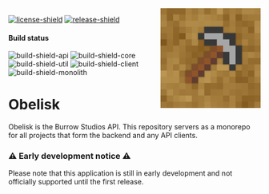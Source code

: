 [license]: LICENSE
[license-shield]: https://img.shields.io/badge/License-MIT-yellow.svg
[release]: https://github.com/BurrowStudios/Obelisk/releases
[release-shield]: https://img.shields.io/github/release/BurrowStudios/Obelisk.svg

[build-shield-api]: https://img.shields.io/github/actions/workflow/status/BurrowStudios/Obelisk/build-api.yaml?label=API
[build-shield-core]: https://img.shields.io/github/actions/workflow/status/BurrowStudios/Obelisk/build-core.yaml?label=Core
[build-shield-util]: https://img.shields.io/github/actions/workflow/status/BurrowStudios/Obelisk/build-util.yaml?label=Utils
[build-shield-client]: https://img.shields.io/github/actions/workflow/status/BurrowStudios/Obelisk/build-client.yaml?label=Client
[build-shield-monolith]: https://img.shields.io/github/actions/workflow/status/BurrowStudios/Obelisk/build-monolith.yaml?label=Monolith

<!--suppress CheckImageSize, HtmlRequiredAltAttribute -->
<img align="right" src=".github/BurrowStudios.png" height="200" width="200">

[![license-shield][]][license]
[![release-shield][]][release]

#### Build status

![build-shield-api]
![build-shield-core]
![build-shield-util]
![build-shield-client]
![build-shield-monolith]

# Obelisk

Obelisk is the Burrow Studios API. This repository servers as a monorepo for all projects that form the backend and any
API clients.

### ⚠️ Early development notice ⚠️

Please note that this application is still in early development and not officially supported until the first release.

